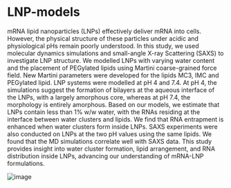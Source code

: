 # LNP-models

mRNA lipid nanoparticles (LNPs) effectively deliver mRNA into cells. However, the physical structure of these particles under acidic and physiological pHs remain poorly understood. In this study, we used molecular dynamics simulations and small-angle X-ray Scattering (SAXS) to investigate LNP structure. We modelled LNPs with varying water content and the placement of PEGylated lipids using Martini coarse-grained force field. New Martini parameters were developed for the lipids MC3, IMC and PEGylated lipid. LNP systems were modelled at pH 4 and 7.4. At pH 4, the simulations suggest the formation of bilayers at the aqueous interface of the LNPs, with a largely amorphous core, whereas at pH 7.4, the morphology is entirely amorphous. Based on our models, we estimate that LNPs contain less than 1% w/w water, with the RNAs residing at the interface between water clusters and lipids. We find that RNA entrapment is enhanced when water clusters form inside LNPs. SAXS experiments were also conducted on LNPs at the two pH values using the same lipids. We found that the MD simulations correlate well with SAXS data. This study provides insight into water cluster formation, lipid arrangement, and RNA distribution inside LNPs, advancing our understanding of mRNA-LNP formulations. 

![image](https://github.com/user-attachments/assets/c1061c27-821e-4862-a8d0-21fd3bb0b267)

